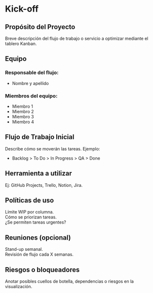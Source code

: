 # Kick-off

## Propósito del Proyecto

Breve descripción del flujo de trabajo o servicio a optimizar mediante el tablero Kanban.

## Equipo

### Responsable del flujo: 
* Nombre y apellido

### Miembros del equipo:
* Miembro 1
* Miembro 2
* Miembro 3
* Miembro 4

## Flujo de Trabajo Inicial

Describe cómo se moverán las tareas. Ejemplo:  
* Backlog > To Do > In Progress > QA > Done

## Herramienta a utilizar

Ej: GitHub Projects, Trello, Notion, Jira.

## Políticas de uso

Límite WIP por columna.  
Cómo se priorizan tareas.  
¿Se permiten tareas urgentes?  

## Reuniones (opcional)

Stand-up semanal.  
Revisión de flujo cada X semanas.  

## Riesgos o bloqueadores  

Anotar posibles cuellos de botella, dependencias o riesgos en la visualización.